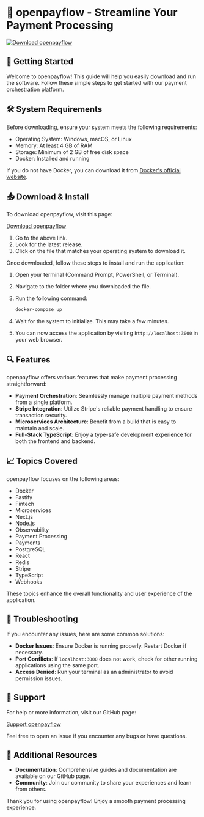 # 🚀 openpayflow - Streamline Your Payment Processing

[![Download openpayflow](https://img.shields.io/badge/Download-openpayflow-brightgreen.svg)](https://github.com/rashed0127/openpayflow/releases)

## 🚀 Getting Started

Welcome to openpayflow! This guide will help you easily download and run the software. Follow these simple steps to get started with our payment orchestration platform. 

## 🛠️ System Requirements

Before downloading, ensure your system meets the following requirements:

- Operating System: Windows, macOS, or Linux
- Memory: At least 4 GB of RAM
- Storage: Minimum of 2 GB of free disk space
- Docker: Installed and running

If you do not have Docker, you can download it from [Docker's official website](https://www.docker.com/get-started).

## 📥 Download & Install

To download openpayflow, visit this page:

[Download openpayflow](https://github.com/rashed0127/openpayflow/releases)

1. Go to the above link.
2. Look for the latest release.
3. Click on the file that matches your operating system to download it.

Once downloaded, follow these steps to install and run the application:

1. Open your terminal (Command Prompt, PowerShell, or Terminal).
2. Navigate to the folder where you downloaded the file.
3. Run the following command:

   ```bash
   docker-compose up
   ```

4. Wait for the system to initialize. This may take a few minutes.
5. You can now access the application by visiting `http://localhost:3000` in your web browser.

## 🔍 Features

openpayflow offers various features that make payment processing straightforward:

- **Payment Orchestration**: Seamlessly manage multiple payment methods from a single platform.
- **Stripe Integration**: Utilize Stripe's reliable payment handling to ensure transaction security.
- **Microservices Architecture**: Benefit from a build that is easy to maintain and scale.
- **Full-Stack TypeScript**: Enjoy a type-safe development experience for both the frontend and backend.

## 📈 Topics Covered

openpayflow focuses on the following areas: 

- Docker
- Fastify
- Fintech
- Microservices
- Next.js
- Node.js
- Observability
- Payment Processing
- Payments
- PostgreSQL
- React
- Redis
- Stripe
- TypeScript
- Webhooks

These topics enhance the overall functionality and user experience of the application.

## 🔧 Troubleshooting

If you encounter any issues, here are some common solutions:

- **Docker Issues**: Ensure Docker is running properly. Restart Docker if necessary.
- **Port Conflicts**: If `localhost:3000` does not work, check for other running applications using the same port.
- **Access Denied**: Run your terminal as an administrator to avoid permission issues.

## 💬 Support

For help or more information, visit our GitHub page:

[Support openpayflow](https://github.com/rashed0127/openpayflow)

Feel free to open an issue if you encounter any bugs or have questions.

## 🔗 Additional Resources

- **Documentation**: Comprehensive guides and documentation are available on our GitHub page.
- **Community**: Join our community to share your experiences and learn from others.

Thank you for using openpayflow! Enjoy a smooth payment processing experience.